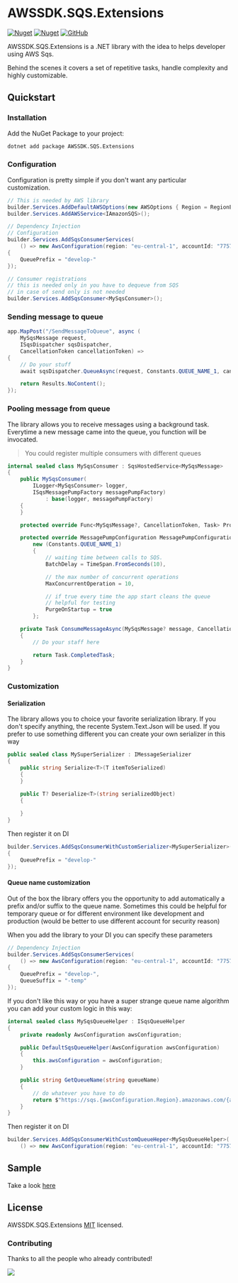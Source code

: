 # AWSSDK.SQS.Extensions

[![Nuget](https://img.shields.io/nuget/v/AWSSDK.SQS.Extensions?style=flat-square)](https://www.nuget.org/packages/AWSSDK.SQS.Extensions/)
[![Nuget](https://img.shields.io/nuget/vpre/AWSSDK.SQS.Extensions?style=flat-square)](https://www.nuget.org/packages/AWSSDK.SQS.Extensions/)
[![GitHub](https://img.shields.io/github/license/imperugo/AWSSDK.SQS.Extensions?style=flat-square)](https://github.com/imperugo/AWSSDK.SQS.Extensions/blob/main/LICENSE)

AWSSDK.SQS.Extensions is a .NET library with the idea to helps developer using AWS Sqs.

Behind the scenes it covers a set of repetitive tasks, handle complexity and highly customizable.

## Quickstart

### Installation

Add the NuGet Package to your project:

```bash
dotnet add package AWSSDK.SQS.Extensions
```

### Configuration

Configuration is pretty simple if you don't want any particular customization. 

```c#
// This is needed by AWS library
builder.Services.AddDefaultAWSOptions(new AWSOptions { Region = RegionEndpoint.EUCentral1 });
builder.Services.AddAWSService<IAmazonSQS>();

// Dependency Injection
// Configuration
builder.Services.AddSqsConsumerServices(
    () => new AwsConfiguration(region: "eu-central-1", accountId: "775704350706")
{
    QueuePrefix = "develop-"
});

// Consumer registrations
// this is needed only in you have to dequeue from SQS
// in case of send only is not needed
builder.Services.AddSqsConsumer<MySqsConsumer>();
```

### Sending message to queue

```c#
app.MapPost("/SendMessageToQueue", async (
    MySqsMessage request,
    ISqsDispatcher sqsDispatcher,
    CancellationToken cancellationToken) =>
{
    // Do your stuff
    await sqsDispatcher.QueueAsync(request, Constants.QUEUE_NAME_1, cancellationToken);

    return Results.NoContent();
});
```

### Pooling message from queue

The library allows you to receive messages using a background task. Everytime a new message came into the queue, you function will be invocated.

> You could register multiple consumers with different queues

```c#
internal sealed class MySqsConsumer : SqsHostedService<MySqsMessage>
{
    public MySqsConsumer(
        ILogger<MySqsConsumer> logger,
        ISqsMessagePumpFactory messagePumpFactory)
            : base(logger, messagePumpFactory)
    {
    }

    protected override Func<MySqsMessage?, CancellationToken, Task> ProcessMessageFunc => ConsumeMessageAsync;

    protected override MessagePumpConfiguration MessagePumpConfiguration =>
        new (Constants.QUEUE_NAME_1)
        {
            // waiting time between calls to SQS.
            BatchDelay = TimeSpan.FromSeconds(10),

            // the max number of concurrent operations
            MaxConcurrentOperation = 10,

            // if true every time the app start cleans the queue
            // helpful for testing
            PurgeOnStartup = true
        };

    private Task ConsumeMessageAsync(MySqsMessage? message, CancellationToken cancellationToken)
    {
        // Do your staff here

        return Task.CompletedTask;
    }
}
```

### Customization

#### Serialization

The library allows you to choice your favorite serialization library. If you don't specify anything, the recente System.Text.Json will be used.
If you prefer to use something different you can create your own serializer in this way

```c#
public sealed class MySuperSerializer : IMessageSerializer
{
    public string Serialize<T>(T itemToSerialized)
    {
    }

    public T? Deserialize<T>(string serializedObject)
    {
        
    }
}
```

Then register it on DI

```csharp
builder.Services.AddSqsConsumerWithCustomSerializer<MySuperSerializer>(() => new AwsConfiguration(region: "eu-central-1", accountId: "775704350706")
{
    QueuePrefix = "develop-"
});
```

#### Queue name customization

Out of the box the library offers you the opportunity to add automatically a prefix and/or suffix to the queue name.
Sometimes this could be helpful for temporary queue or for different environment like development and production (would be better to use different account for security reason)

When you add the library to your DI you can specify these parameters

```csharp
// Dependency Injection
builder.Services.AddSqsConsumerServices(
    () => new AwsConfiguration(region: "eu-central-1", accountId: "775704350706")
{
    QueuePrefix = "develop-",
    QueueSuffix = "-temp"
});
```

If you don't like this way or you have a super strange queue name algorithm you can add your custom logic in this way:

```csharp
internal sealed class MySqsQueueHelper : ISqsQueueHelper
{
    private readonly AwsConfiguration awsConfiguration;

    public DefaultSqsQueueHelper(AwsConfiguration awsConfiguration)
    {
        this.awsConfiguration = awsConfiguration;
    }

    public string GetQueueName(string queueName)
    {
        // do whatever you have to do
        return $"https://sqs.{awsConfiguration.Region}.amazonaws.com/{awsConfiguration.AccountId}/{MyCalculatedQueueName}";
    }
}
```

Then register it on DI

```csharp
builder.Services.AddSqsConsumerWithCustomQueueHeper<MySqsQueueHelper>(
    () => new AwsConfiguration(region: "eu-central-1", accountId: "775704350706"));
```

## Sample

Take a look [here](https://github.com/imperugo/AWSSDK.SQS.Extensions/blob/main/sample/AWSSDK.SQS.Extensions.Sample****)

## License

AWSSDK.SQS.Extensions [MIT](https://github.com/imperugo/AWSSDK.SQS.Extensions/blob/main/LICENSE) licensed.

### Contributing

Thanks to all the people who already contributed!

<a href="https://github.com/imperugo/AWSSDK.SQS.Extensions/graphs/contributors">
  <img src="https://contributors-img.web.app/image?repo=imperugo/AWSSDK.SQS.Extensions" />
</a>
